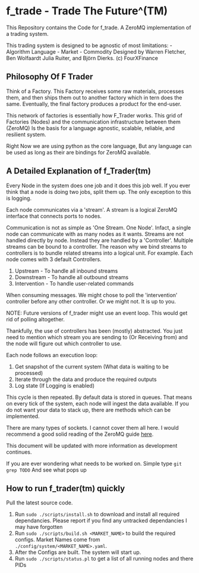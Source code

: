 
# f_trade - Trade The Future^(TM)

This Repository contains the Code for f_trade. A ZeroMQ implementation of a trading system.

This trading system is designed to be agnostic of most limitations:
    - Algorithm Language
    - Market
    - Commodity
Designed by Warren Fletcher, Ben Wolfaardt Julia Ruiter, and Björn Dierks. (c) FourXFinance

## Philosophy Of F Trader

Think of a Factory. This Factory receives some raw materials, processes them, and then ships them out to another factory which in tern does the same. Eventually, the final factory produces a product for the end-user. 

This network of factories is essentially how F_Trader works. This grid of Factories (Nodes) and the communication infrastructure between them (ZeroMQ) Is the basis for a language agnostic, scalable, reliable, and resilient system.

Right Now we are using python as the core language, But any language can be used as long as their are bindings for ZeroMQ available.


## A Detailed Explanation of f_Trader(tm)

Every Node in the system does one job and it does this job well. If you ever think that a node is doing two jobs, split them up. The only exception to this is logging. 

Each node communicates via a 'stream'. A stream is a logical ZeroMQ interface that connects ports to nodes.

Communication is not as simple as 'One Stream. One Node'. Infact, a single node can communicate with as many nodes as it wants. Streams are not handled directly by node. Instead they are handled by a 'Controller'. Multiple streams can be bound to a controller. The reason why we bind streams to controllers is to bundle related streams into a logical unit. For example. Each node comes with 3 default Controllers.

1. Upstream - To handle all inbound streams
2. Downstream - To handle all outbound streams
3. Intervention - To handle user-related commands

When consuming messages. We might chose to poll the 'intervention' controller before any other controller. Or we might not. It is up to you. 

NOTE: Future versions of f_trader might use an event loop. This would get rid of polling altogether.

Thankfully, the use of controllers has been (mostly) abstracted. You just need to mention which stream you are sending to (Or Receiving from) and the node will figure out which controller to use.

Each node follows an execution loop:

1. Get snapshot of the current system (What data is waiting to be processed)
2. Iterate through the data and produce the required outputs
3. Log state (If Logging is enabled)

This cycle is then repeated. By default data is stored in queues. That means on every tick of the system, each node will ingest the data available. If you do not want your data to stack up, there are methods which can be implemented.

There are many types of sockets. I cannot cover them all here. I would recommend a good solid reading of the ZeroMQ guide [here](https://zguide.zeromq.org/).

This document will be updated with more information as development continues.

If you are ever wondering what needs to be worked on. Simple type `git grep TODO` And see what pops up

## How to run f_trader(tm) quickly

Pull the latest source code.

1. Run `sudo ./scripts/install.sh` to download and install all required dependancies. Please report if you find any untracked dependancies I may have forgotten
2. Run `sudo ./scripts/build.sh <MARKET_NAME>` to build the required configs. Market Names come from `./config/system/<MARKET_NAME>.yaml`.
3. After the Configs are built. The system will start up.
4. Run `sudo ./scripts/status.pl` to get a list of all running nodes and there PIDs


